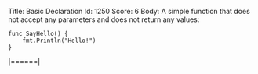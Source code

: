 Title: Basic Declaration
Id: 1250
Score: 6
Body:
A simple function that does not accept any parameters and does not return any values:

    func SayHello() {
        fmt.Println("Hello!")
    }
|======|
